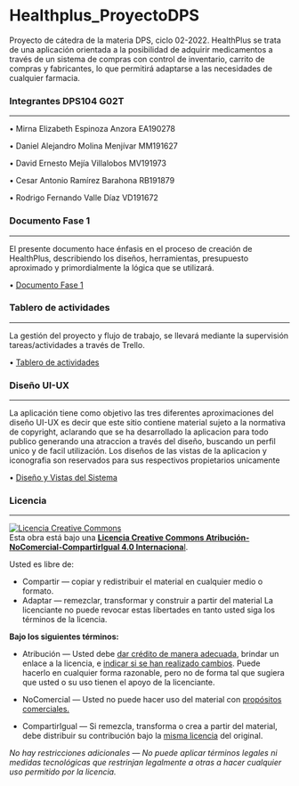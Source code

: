 # Healthplus_ProyectoDPS
Proyecto de cátedra de la materia DPS, ciclo 02-2022.
HealthPlus se trata de una aplicación orientada a la posibilidad de adquirir medicamentos a través de un sistema de compras con control de inventario, carrito de compras y fabricantes, lo que permitirá adaptarse a las necesidades de cualquier farmacia.  

### Integrantes DPS104 G02T 
------------
• Mirna Elizabeth Espinoza Anzora 	  EA190278 

• Daniel Alejandro Molina Menjívar 	MM191627 

• David Ernesto Mejía Villalobos 		MV191973 

• Cesar Antonio Ramírez Barahona   	RB191879 

• Rodrigo Fernando Valle Díaz 		    VD191672 

### Documento Fase 1
------------
El presente documento hace énfasis en el proceso de creación de HealthPlus, describiendo los diseños, herramientas, 
presupuesto aproximado y primordialmente la lógica que se utilizará.

• [Documento Fase 1](https://drive.google.com/file/d/17TN-MAY1cw1oEhT0lggzzmXhy3VcA6NV/view "Documento Fase 1")

### Tablero de actividades
------------
La gestión del proyecto y flujo de trabajo, se llevará mediante la supervisión tareas/actividades a través de Trello.

• [Tablero de actividades](https://trello.com/b/NPSQmXii/health-plus "Tablero de actividades")

### Diseño UI-UX
------------
La aplicación tiene como objetivo las tres diferentes aproximaciones del diseño UI-UX es decir 
que este sitio contiene material sujeto a la normativa de copyright, aclarando que se ha desarrollado la aplicacion para todo publico
generando una atraccion a través del diseño, buscando un perfil unico y de facil utilización.
Los diseños de las vistas de la aplicacion y iconografia son reservados para sus respectivos propietarios unicamente

• [Diseño y Vistas del Sistema](https://drive.google.com/file/d/1rj_M-1Tc2SN_0hucXaOr1Pe88UVOHHyY/view?usp=sharing# "Diseño y Vistas del Sistema")

### Licencia
------------
<a rel="license" href="http://creativecommons.org/licenses/by-nc-sa/4.0/"><img alt="Licencia Creative Commons" style="border-width:0" src="https://i.creativecommons.org/l/by-nc-sa/4.0/88x31.png" /></a><br />Esta obra está bajo una <a rel="license" href="http://creativecommons.org/licenses/by-nc-sa/4.0/">**Licencia Creative Commons Atribución-NoComercial-CompartirIgual 4.0 Internaciona**l</a>.

Usted es libre de:
- Compartir — copiar y redistribuir el material en cualquier medio o formato.
- Adaptar — remezclar, transformar y construir a partir del material
La licenciante no puede revocar estas libertades en tanto usted siga los términos de la licencia.

**Bajo los siguientes términos:**
- Atribución — Usted debe [dar crédito de manera adecuada](https://creativecommons.org/licenses/by-nc-sa/4.0/deed.es# "dar crédito de manera adecuada"), brindar un enlace a la licencia, e [indicar si se han realizado cambios](https://creativecommons.org/licenses/by-nc-sa/4.0/deed.es# "indicar si se han realizado cambios"). Puede hacerlo en cualquier forma razonable, pero no de forma tal que sugiera que usted o su uso tienen el apoyo de la licenciante.

- NoComercial — Usted no puede hacer uso del material con [propósitos comerciales.](https://creativecommons.org/licenses/by-nc-sa/4.0/deed.es# "propósitos comerciales.")

- CompartirIgual — Si remezcla, transforma o crea a partir del material, debe distribuir su contribución bajo la [misma licencia](https://creativecommons.org/licenses/by-nc-sa/4.0/deed.es# "misma licencia") del original.

*No hay restricciones adicionales — No puede aplicar términos legales ni medidas tecnológicas que restrinjan legalmente a otras a hacer cualquier uso permitido por la licencia.*





